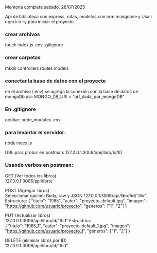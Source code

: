 Mentoria completa sabado, 26/07/2025

Api de biblioteca con express, rutas, modelos con orm mongoose y
Usar: npm init -y para iniciar el proyecto 
<br/>

### crear archivos
touch index.js .env .gitignore
<br/>

### crear carpetas
mkdir controllers routes models
<br/>

### conectar la base de datos con el proyecto
en el archivo (.env) se agrega la conexión con la base de datos de mongoDb asi:
MONGO_DB_URI = "url_dada_por_mongoDB"
<br/>

### En .gitignore
ocultar:
node_modules
.env
<br/>

### para levantar el servidor:
node index.js
<br/>

URL para probar en postman:
127.0.0.1:3006/api/libro/id/ID
<br/>

### Usando verbos en postman:
GET (Ver todos los libros) <br/>
127.0.0.1:3006/api/libro/
<br/>

POST (Agregar libros) <br/>
Seleccionar opción: Body, raw y JSON
127.0.0.1:3006/api/libro/id/"#id"
Estructura:
  {
    "titulo": "1985",
    "autor": "proyecto-default.jpg",
    "imagen": "https://github.com/usuario/proyecto",
    "generos": ["1", "2"]
  }
<br/>

PUT (Actualizar libros) <br/>
127.0.0.1:3006/api/libro/id/"#id"
Estructura: <br/>
  { 
    "titulo": "1985_1",
    "autor": "proyecto-default_1.jpg",
    "imagen": "https://github.com/usuario/proyecto_1",
    "generos": ["1", "2"]
  }
<br/>

DELETE (eliminar libros por ID) <br/>
127.0.0.1:3006/api/libro/id/"#id"

